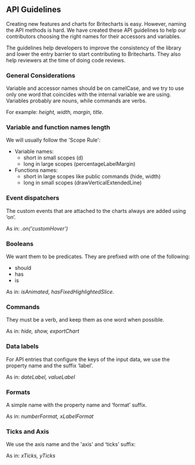 ## API Guidelines

Creating new features and charts for Britecharts is easy. However, naming the API methods is hard. We have created these API guidelines to help our contributors choosing the right names for their accessors and variables.

The guidelines help developers to improve the consistency of the library and lower the entry barrier to start contributing to Britecharts. They also help reviewers at the time of doing code reviews.

### General Considerations

Variable and accessor names should be on camelCase, and we try to use only one word that coincides with the internal variable we are using. Variables probably are nouns, while commands are verbs.

For example: _height, width, margin, title_.

### Variable and function names length

We will usually follow the 'Scope Rule':

-   Variable names:
    -   short in small scopes (d)
    -   long in large scopes (percentageLabelMargin)
-   Functions names:
    -   short in large scopes like public commands (hide, width)
    -   long in small scopes (drawVerticalExtendedLine)

### Event dispatchers

The custom events that are attached to the charts always are added using ‘on’.

As in: _.on('customHover')_

### Booleans

We want them to be predicates. They are prefixed with one of the following:

-   should
-   has
-   is

As in: _isAnimated, hasFixedHighlightedSlice_.

### Commands

They must be a verb, and keep them as one word when possible.

As in: _hide, show, exportChart_

### Data labels

For API entries that configure the keys of the input data, we use the property name and the suffix ‘label’.

As in: _dateLabel, valueLabel_

### Formats

A simple name with the property name and ‘format’ suffix.

As in: _numberFormat, xLabelFormat_

### Ticks and Axis

We use the axis name and the 'axis' and ‘ticks’ suffix:

As in: _xTicks, yTicks_
